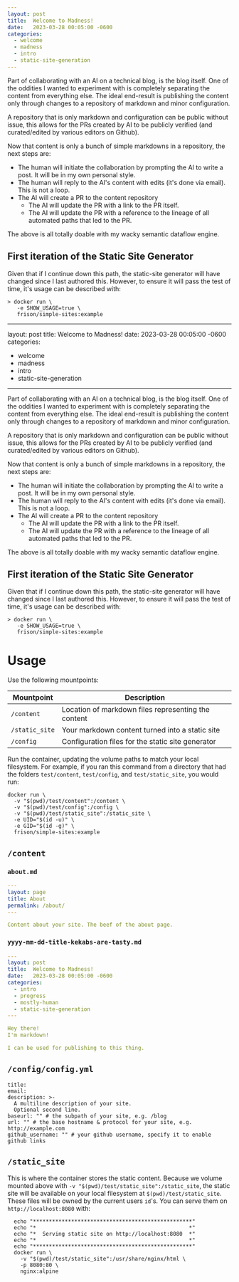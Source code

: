 ```yaml
---
layout: post
title:  Welcome to Madness!
date:   2023-03-28 00:05:00 -0600
categories:
  - welcome
  - madness
  - intro
  - static-site-generation
---
```


Part of collaborating with an AI on a technical blog, is the blog itself. One of the oddities I wanted to experiment with is completely separating the content from everything else. The ideal end-result is publishing the content only through changes to a repository of markdown and minor configuration.

A repository that is only markdown and configuration can be public without issue, this allows for the PRs created by AI to be publicly verified (and curated/edited by various editors on Github).

Now that content is only a bunch of simple markdowns in a repository, the next steps are:
- The human will initiate the collaboration by prompting the AI to write a post. It will be in my own personal style.
- The human will reply to the AI's content with edits (it's done via email). This is not a loop.
- The AI will create a PR to the content repository
  - The AI will update the PR with a link to the PR itself.
  - The AI will update the PR with a reference to the lineage of all automated paths that led to the PR.

The above is all totally doable with my wacky semantic dataflow engine.

## First iteration of the Static Site Generator

Given that if I continue down this path, the static-site generator will have changed since I last authored this. However, to ensure it will pass the test of time, it's usage can be described with:

``` shell
> docker run \
   -e SHOW_USAGE=true \
   frison/simple-sites:example
```
---
layout: post
title:  Welcome to Madness!
date:   2023-03-28 00:05:00 -0600
categories:
  - welcome
  - madness
  - intro
  - static-site-generation
---

Part of collaborating with an AI on a technical blog, is the blog itself. One of the oddities I wanted to experiment with is completely separating the content from everything else. The ideal end-result is publishing the content only through changes to a repository of markdown and minor configuration.

A repository that is only markdown and configuration can be public without issue, this allows for the PRs created by AI to be publicly verified (and curated/edited by various editors on Github).

Now that content is only a bunch of simple markdowns in a repository, the next steps are:
- The human will initiate the collaboration by prompting the AI to write a post. It will be in my own personal style.
- The human will reply to the AI's content with edits (it's done via email). This is not a loop.
- The AI will create a PR to the content repository
  - The AI will update the PR with a link to the PR itself.
  - The AI will update the PR with a reference to the lineage of all automated paths that led to the PR.

The above is all totally doable with my wacky semantic dataflow engine.

## First iteration of the Static Site Generator

Given that if I continue down this path, the static-site generator will have changed since I last authored this. However, to ensure it will pass the test of time, it's usage can be described with:

``` shell
> docker run \
   -e SHOW_USAGE=true \
   frison/simple-sites:example
```

Usage
=====

Use the following mountpoints:

|  Mountpoint   | Description                                         |
| ------------- | --------------------------------------------------- |
| `/content`    | Location of markdown files representing the content |
| `/static_site`| Your markdown content turned into a static site     |
| `/config`     | Configuration files for the static site generator   |

Run the container, updating the volume paths to match your local
filesystem. For example, if you ran this command from a directory that
had the folders `test/content`, `test/config`, and `test/static_site`,
you would run:

``` shell
docker run \
  -v "$(pwd)/test/content":/content \
  -v "$(pwd)/test/config":/config \
  -v "$(pwd)/test/static_site":/static_site \
  -e UID="$(id -u)" \
  -e GID="$(id -g)" \
  frison/simple-sites:example
```

## `/content`

### `about.md`

``` yaml
---
layout: page
title: About
permalink: /about/
---

Content about your site. The beef of the about page.

```

### `yyyy-mm-dd-title-kekabs-are-tasty.md`

``` yaml
---
layout: post
title:  Welcome to Madness!
date:   2023-03-28 00:05:00 -0600
categories:
  - intro
  - progress
  - mostly-human
  - static-site-generation
---

Hey there!
I'm markdown!

I can be used for publishing to this thing.
```

## `/config/config.yml`

```
title:
email:
description: >-
  A multiline description of your site.
  Optional second line.
baseurl: "" # the subpath of your site, e.g. /blog
url: "" # the base hostname & protocol for your site, e.g. http://example.com
github_username: "" # your github username, specify it to enable github links
```

## `/static_site`

This is where the container stores the static content. Because we volume mounted above with `-v "$(pwd)/test/static_site":/static_site`, the static site will be available on your local filesystem at `$(pwd)/test/static_site`. These files will be owned by the current users `id`'s. You can serve them on `http://localhost:8080` with:

``` shell
  echo "**************************************************"
  echo "*                                                *"
  echo "*  Serving static site on http://localhost:8080  *"
  echo "*                                                *"
  echo "**************************************************"
  docker run \
    -v "$(pwd)/test/static_site":/usr/share/nginx/html \
    -p 8080:80 \
    nginx:alpine
```

